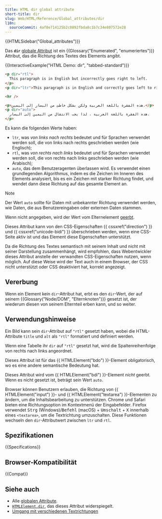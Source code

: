 ```yaml
---
title: HTML dir global attribute
short-title: dir
slug: Web/HTML/Reference/Global_attributes/dir
l10n:
  sourceCommit: 4af8e714125b2c0892fbda8c1b7c34e807572e28
---
```


{{HTMLSidebar("Global_attributes")}}

Das **`dir`** [globale Attribut](/de/docs/Web/HTML/Reference/Global_attributes) ist ein {{Glossary("Enumerated", "enumeriertes")}} Attribut, das die Richtung des Textes des Elements angibt.

{{InteractiveExample("HTML Demo: dir", "tabbed-standard")}}

```html interactive-example
<p dir="rtl">
  This paragraph is in English but incorrectly goes right to left.
</p>
<p dir="ltr">This paragraph is in English and correctly goes left to right.</p>

<hr />

<p>هذه الفقرة باللغة العربية ولكن بشكل خاطئ من اليسار إلى اليمين.</p>
<p dir="auto">
  هذه الفقرة باللغة العربية ، لذا يجب الانتقال من اليمين إلى اليسار.
</p>
```

Es kann die folgenden Werte haben:

- `ltr`, was _von links nach rechts_ bedeutet und für Sprachen verwendet werden soll, die von links nach rechts geschrieben werden (wie Englisch);
- `rtl`, was _von rechts nach links_ bedeutet und für Sprachen verwendet werden soll, die von rechts nach links geschrieben werden (wie Arabisch);
- `auto`, das dem Benutzeragenten überlassen wird. Es verwendet einen grundlegenden Algorithmus, indem es die Zeichen im Inneren des Elements analysiert, bis es ein Zeichen mit starker Richtung findet, und wendet dann diese Richtung auf das gesamte Element an.

> [!NOTE]
> Der Wert `auto` sollte für Daten mit unbekannter Richtung verwendet werden, wie Daten, die aus Benutzereingaben oder externen Daten stammen.

Wenn nicht angegeben, wird der Wert vom Elternelement [geerbt](#vererbung).

Dieses Attribut kann von den CSS-Eigenschaften {{ cssxref("direction") }} und {{ cssxref("unicode-bidi") }} überschrieben werden, wenn eine CSS-Seite aktiv ist und das Element diese Eigenschaften unterstützt.

Da die Richtung des Textes semantisch mit seinem Inhalt und nicht mit seiner Darstellung zusammenhängt, wird empfohlen, dass Webentwickler dieses Attribut anstelle der verwandten CSS-Eigenschaften nutzen, wenn möglich. Auf diese Weise wird der Text auch in einem Browser, der CSS nicht unterstützt oder CSS deaktiviert hat, korrekt angezeigt.

## Vererbung

Wenn ein Element kein `dir`-Attribut hat, erbt es den `dir`-Wert, der auf seinem {{Glossary("Node/DOM", "Elternknoten")}} gesetzt ist, der wiederum diesen von seinem Elternteil erben kann, und so weiter.

## Verwendungshinweise

Ein Bild kann sein `dir`-Attribut auf `"rtl"` gesetzt haben, wobei die HTML-Attribute `title` und `alt` als `"rtl"` formatiert und definiert werden.

Wenn eine Tabelle ihr `dir` auf `"rtl"` gesetzt hat, wird die Spaltenreihenfolge von rechts nach links angeordnet.

Dieses Attribut ist für das {{ HTMLElement("bdo") }}-Element obligatorisch, wo es eine andere semantische Bedeutung hat.

Dieses Attribut wird vom {{ HTMLElement("bdi") }}-Element _nicht_ geerbt. Wenn es nicht gesetzt ist, beträgt sein Wert `auto`.

Browser können Benutzern erlauben, die Richtung von {{ HTMLElement("input") }}- und {{ HTMLElement("textarea") }}-Elementen zu ändern, um die Inhaltsbearbeitung zu unterstützen. Chrome und Safari bieten eine Richtungsoption im Kontextmenü der Eingabefelder. Firefox verwendet <kbd>Strg</kbd> (Windows)/<kbd>Befehl</kbd> (macOS) + <kbd>Umschalt</kbd> + <kbd>X</kbd> innerhalb eines `<textarea>`, um die Textrichtung umzuschalten. Diese Funktionen wechseln den `dir`-Attributwert zwischen `ltr` und `rtl`.

## Spezifikationen

{{Specifications}}

## Browser-Kompatibilität

{{Compat}}

## Siehe auch

- Alle [globalen Attribute](/de/docs/Web/HTML/Reference/Global_attributes).
- [`HTMLElement.dir`](/de/docs/Web/API/HTMLElement/dir), das dieses Attribut widerspiegelt.
- [Umgang mit verschiedenen Textrichtungen](/de/docs/Learn_web_development/Core/Styling_basics/Handling_different_text_directions)
